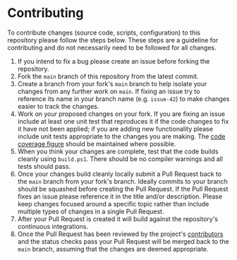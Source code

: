 # Contributing

To contribute changes (source code, scripts, configuration) to this repository please follow the steps below. These steps are a guideline for contributing and do not necessarily need to be followed for all changes.

1. If you intend to fix a bug please create an issue before forking the repository.
1. Fork the `main` branch of this repository from the latest commit.
1. Create a branch from your fork's `main` branch to help isolate your changes from any further work on `main`. If fixing an issue try to reference its name in your branch name (e.g. `issue-42`) to make changes easier to track the changes.
1. Work on your proposed changes on your fork. If you are fixing an issue include at least one unit test that reproduces it if the code changes to fix it have not been applied; if you are adding new functionality please include unit tests appropriate to the changes you are making. The [code coverage figure](https://codecov.io/gh/martincostello/xunit-logging) should be maintained where possible.
1. When you think your changes are complete, test that the code builds cleanly using `build.ps1`. There should be no compiler warnings and all tests should pass.
1. Once your changes build cleanly locally submit a Pull Request back to the `main` branch from your fork's branch. Ideally commits to your branch should be squashed before creating the Pull Request. If the Pull Request fixes an issue please reference it in the title and/or description. Please keep changes focused around a specific topic rather than include multiple types of changes in a single Pull Request.
1. After your Pull Request is created it will build against the repository's continuous integrations.
1. Once the Pull Request has been reviewed by the project's [contributors](https://github.com/martincostello/xunit-logging/graphs/contributors) and the status checks pass your Pull Request will be merged back to the `main` branch, assuming that the changes are deemed appropriate.
